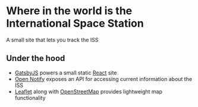 # Where in the world is the International Space Station

A small site that lets you track the ISS

## Under the hood
* [GatsbyJS](http://open-notify.org/) powers a small static [React](https://reactjs.org/) site
* [Open Notify](http://open-notify.org/) exposes an API for accessing current information about the ISS
* [Leaflet](https://leafletjs.com/) along with [OpenStreetMap](https://www.openstreetmap.org) provides lightweight map functionality